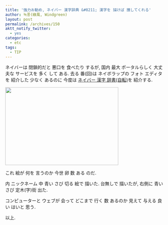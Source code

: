 ```yaml
---
title: '強力お勧め, ネイバー 漢字辞典 &#8211; 漢字を 描けば 捜してくれる'
author: 녹풍(綠風, Windgreen)
layout: post
permalink: /archives/150
aktt_notify_twitter:
  - yes
categories:
  - etc
tags:
  - TIP
---
```

ネイバーは 閉鎖的だと 悪口を 食べたり するが, 国内 最大 ポータルらしく 大丈夫な サービスを 多く して ある. 去る 番(回)は ネイボラップの フォト エディタを 紹介した 少なく あるのに 今度は <a target="_blank" href="http://hanja.naver.com/">ネイバー 漢字 辞書(自転)</a>を 紹介する.

<img src="http://dl.dropboxusercontent.com/u/15546257/blog/mytory/old-images/1/cfile7.uf.1869354D4D4BC8810C6695.png" class="aligncenter" alt="" height="247" width="357" />

これ 絵が 何を 言うのか 今世 卵 数 ある のだ.

内 ニックネーム 中 青い さび 切る 絵で 描いた. 台無しで 描いたが, 右側に 青い さび 定木(字)街 出た.

コンピューターと ウェブが 会って どこまで 行く 数 あるのか 見えて 与える 良い はいと 思う.

以上.